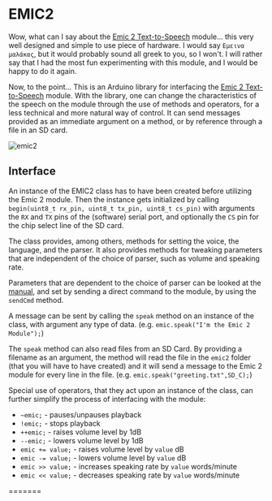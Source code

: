 EMIC2
=====

Wow, what can I say about the [Emic 2 Text-to-Speech](http://www.grandideastudio.com/portfolio/emic-2-text-to-speech-module/) module... this very well designed and simple to use piece of hardware. I would say `Εμεινα μαλάκας`, but it would probably sound all greek to you, so I won't. I will rather say that I had the most fun experimenting with this module, and I would be happy to do it again.

Now, to the point... This is an Arduino library for interfacing the [Emic 2 Text-to-Speech](http://www.grandideastudio.com/portfolio/emic-2-text-to-speech-module/) module. With the library, one can change the characteristics of the speech on the module through the use of methods and operators, for a less technical and more natural way of control. It can send messages provided as an immediate argument on a method, or by reference through a file in an SD card.

![emic2](http://i859.photobucket.com/albums/ab154/lampnick67/emic2__zpsf8ec194d.png)

Interface
---------

An instance of the EMIC2 class has to have been created before utilizing the Emic 2 module. Then the instance gets initialized by calling `begin(uint8_t rx_pin, uint8_t tx_pin, uint8_t cs_pin)` with arguments the `RX` and `TX` pins of the (software) serial port, and optionally the `CS` pin for the chip select line of the SD card.

The class provides, among others, methods for setting the voice, the language, and the parser. It also provides methods for tweaking parameters that are independent of the choice of parser, such as volume and speaking rate.

Parameters that are dependent to the choice of parser can be looked at the [manual](http://parallax.com/sites/default/files/downloads/30016-Emic-2-Text-To-Speech-Documentation-v1.1.pdf), and set by sending a direct command to the module, by using the `sendCmd` method.

A message can be sent by calling the `speak` method on an instance of the class, with argument any type of data. (e.g. `emic.speak("I'm the Emic 2 Module");`)

The `speak` method can also read files from an SD Card. By providing a filename as an argument, the method will read the file in the `emic2` folder (that you will have to have created) and it will send a message to the Emic 2 module for every line in the file. (e.g. `emic.speak("greeting.txt",SD_C);`)

Special use of operators, that they act upon an instance of the class, can further simplify the process of interfacing with the module:
* `~emic;` - pauses/unpauses playback
* `!emic;` - stops playback
* `++emic;` - raises volume level by 1dB
* `--emic;` - lowers volume level by 1dB
* `emic += value;` - raises volume level by `value` dB
* `emic -= value;` - lowers volume level by `value` dB
* `emic >> value;` - increases speaking rate by `value` words/minute
* `emic << value;` - decreases speaking rate by `value` words/minute

=======
